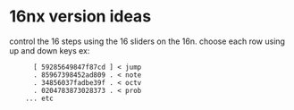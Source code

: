 # 16nx version ideas

control the 16 steps using the 16 sliders on the 16n.
choose each row using up and down keys
ex:

```
      [ 59285649847f87cd ] < jump
      . 85967398452ad809 . < note
      . 34856037fadbe39f . < octv
      . 0204783873028373 . < prob 
	... etc
```

